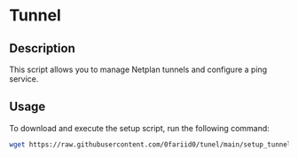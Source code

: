# Tunnel

## Description

This script allows you to manage Netplan tunnels and configure a ping service.

## Usage

To download and execute the setup script, run the following command:

```bash
wget https://raw.githubusercontent.com/0fariid0/tunel/main/setup_tunnel.sh -O setup_tunnel.sh && chmod +x setup_tunnel.sh && sudo ./setup_tunnel.sh
